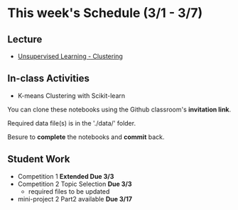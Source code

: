 # This week's Schedule (3/1 - 3/7)

## Lecture
+ [Unsupervised Learning - Clustering](https://docs.google.com/presentation/d/1hlhKA0fcVUojdC9dUw8tO-vhqbQOENGqwYuqr7Fa_jw/edit?usp=sharing)

## In-class Activities
+ K-means Clustering with Scikit-learn

You can clone these notebooks using the Github classroom's __invitation link__.

Required data file(s) is in the './data/' folder.

Besure to __complete__ the notebooks and __commit__ back.

## Student Work
+ Competition 1 __Extended Due 3/3__
+ Competition 2 Topic Selection __Due 3/3__
  + required files to be updated
+ mini-project 2 Part2 available __Due 3/17__

